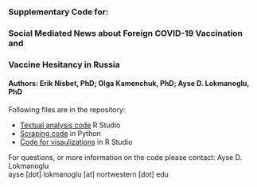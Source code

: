 ### Supplementary Code for:
### Social Mediated News about Foreign COVID-19 Vaccination and 
### Vaccine Hesitancy in Russia
#### Authors: Erik Nisbet, PhD; Olga Kamenchuk, PhD; Ayse D. Lokmanoglu, PhD
         
Following files are in the repository:
- [Textual analysis code](https://github.com/nwccpp/russia_foreignvaccine_paper/blob/main/Russian_FV_Analysis_Code.md) R Studio
- [Scraping code](https://github.com/nwccpp/russia_foreignvaccine_paper/blob/main/NW_Scrape_Ru.py) in Python
- [Code for visaulizations](https://github.com/nwccpp/russia_foreignvaccine_paper/blob/main/NW_Ru_Code_for_Figures.md) in R Studio

For questions, or more information on the code please contact: 
Ayse D. Lokmanoglu\
ayse [dot] lokmanoglu [at] nortwestern [dot] edu
